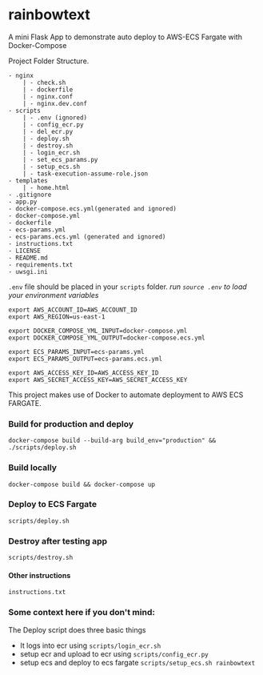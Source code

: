 # rainbowtext
A mini Flask App to demonstrate auto deploy to AWS-ECS Fargate with Docker-Compose

Project Folder Structure.
```
- nginx
    | - check.sh
    | - dockerfile
    | - nginx.conf
    | - nginx.dev.conf
- scripts
    | - .env (ignored)
    | - config_ecr.py
    | - del_ecr.py
    | - deploy.sh
    | - destroy.sh
    | - login_ecr.sh
    | - set_ecs_params.py
    | - setup_ecs.sh
    | - task-execution-assume-role.json
- templates
    | - home.html
- .gitignore
- app.py
- docker-compose.ecs.yml(generated and ignored)
- docker-compose.yml
- dockerfile
- ecs-params.yml
- ecs-params.ecs.yml (generated and ignored)
- instructions.txt
- LICENSE
- README.md
- requirements.txt
- uwsgi.ini
```

`.env` file should be placed in your `scripts` folder.
*run `source .env` to load your environment variables*
```shell
export AWS_ACCOUNT_ID=AWS_ACCOUNT_ID
export AWS_REGION=us-east-1

export DOCKER_COMPOSE_YML_INPUT=docker-compose.yml
export DOCKER_COMPOSE_YML_OUTPUT=docker-compose.ecs.yml

export ECS_PARAMS_INPUT=ecs-params.yml
export ECS_PARAMS_OUTPUT=ecs-params.ecs.yml

export AWS_ACCESS_KEY_ID=AWS_ACCESS_KEY_ID
export AWS_SECRET_ACCESS_KEY=AWS_SECRET_ACCESS_KEY

```


This project makes use of Docker to automate deployment to AWS ECS FARGATE.

### Build for production and deploy
```
docker-compose build --build-arg build_env="production" && ./scripts/deploy.sh
```

### Build locally
```
docker-compose build && docker-compose up
```

### Deploy to ECS Fargate
```
scripts/deploy.sh
```

### Destroy after testing app
```
scripts/destroy.sh
```

#### Other instructions
`instructions.txt`

### Some context here if you don't mind:
The Deploy script does three basic things

- It logs into ecr using `scripts/login_ecr.sh`
- setup ecr and upload to ecr using `scripts/config_ecr.py`
- setup ecs and deploy to ecs fargate `scripts/setup_ecs.sh rainbowtext`
